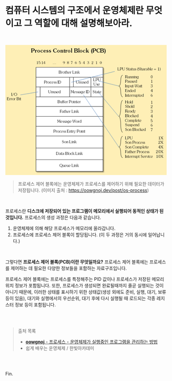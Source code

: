 # 컴퓨터 시스템의 구조에서 운영체제란 무엇이고 그 역할에 대해 설명해보아라.

<br>

![img](hogeun.assets/PCB-aed12441f7b6c994cc3f78f15189e64d.png)

>프로세스 제어 블록에는 운영체제가 프로세스를 제어하기 위해 필요한 데이터가 저장됩니다. (이미지 출처 : https://oowgnoj.dev/post/os-process)

<br>

프로세스란 **디스크에 저장되어 있는 프로그램이 메모리에서 실행되어 동적인 상태가 된 것입니다.** 프로세스의 생성 과정은 다음과 같습니다.
1. 운영체제에 의해 해당 프로세스가 메모리에 올라갑니다.
2. 프로세스에 프로세스 제어 블록이 할당됩니다. (이 두 과정은 거의 동시에 일어납니다.)

<br>

그렇다면 **프로세스 제어 블록(PCB)이란 무엇일까요?** 프로세스 제어 블록에는 프로세스를 제어하는 데 필요한 다양한 정보들을 포함하는 자료구조입니다.

프로세스 제어 블록에는 프로세스를 특정해주는 PID 값이나 프로세스가 저장된 메모리 위치 정보가 포함됩니다. 또한, 프로세스가 생성되면 완료될때까지 줄곧 실행되는 것이 아니기 때문에, 이러한 상태를 표시하기 위한 상태값(생성 외에도 준비, 실행, 대기, 보류 등이 있음), 대기와 실행에서의 우선순위, 대기 후에 다시 실행될 때 로드되는 각종 레지스터 정보 등이 포함됩니다.

<br><br>

> 출처 목록
>
> * [**oowgnoj** - 프로세스 - 운영체제가 실행중인 프로그램을 관리하는 방법](https://oowgnoj.dev/post/os-process)
> * 쉽게 배우는 운영체제 / 한빛아카데미

<br><br>

Fin.